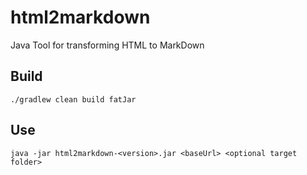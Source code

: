 # html2markdown
Java Tool for transforming HTML to MarkDown

## Build
    ./gradlew clean build fatJar

## Use

    java -jar html2markdown-<version>.jar <baseUrl> <optional target folder>